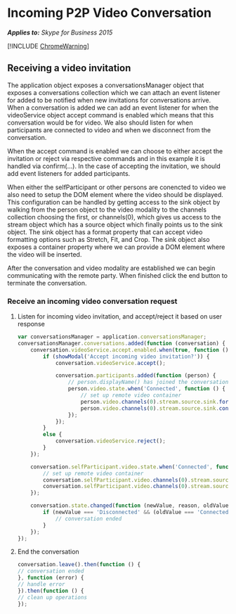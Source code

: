 
# Incoming P2P Video Conversation


 _**Applies to:** Skype for Business 2015_

[!INCLUDE [ChromeWarning](includes/P2PChromeWarning.md)]

## Receiving a video invitation

The application object exposes a conversationsManager object that exposes a conversations collection which we can attach an event listener for added to be notified when new invitations for conversations arrive.  When a conversation is added we can add an event listener for when the videoService object accept command is enabled which means that this conversation would be for video.  We also should listen for when participants are connected to video and when we disconnect from the conversation.
    
When the accept command is enabled we can choose to either accept the invitation or reject via respective commands and in this example it is handled via confirm(...).  In the case of accepting the invitation, we should add event listeners for added participants.

When either the selfParticipant or other persons are conencted to video we also need to setup the DOM element where the video should be displayed.  This configuration can be handled by getting access to the sink object by walking from the person object to the video modality to the channels collection choosing the first, or channels(0), which gives us access to the stream object which has a source object which finally points us to the sink object.  The sink object has a format property that can accept video formatting options such as Stretch, Fit, and Crop.  The sink object also exposes a container property where we can provide a DOM element where the video will be inserted.

After the conversation and video modality are established we can begin communicating with the remote party.  When finished click the end button to terminate the conversation.

### Receive an incoming video conversation request

1. Listen for incoming video invitation, and accept/reject it based on user response 

    ```js
    var conversationsManager = application.conversationsManager;
    conversationsManager.conversations.added(function (conversation) {
        conversation.videoService.accept.enabled.when(true, function () {
            if (showModal('Accept incoming video invitation?')) {
                conversation.videoService.accept();

                conversation.participants.added(function (person) {
                    // person.displayName() has joined the conversation
                    person.video.state.when('Connected', function () {
                        // set up remote video container
                        person.video.channels(0).stream.source.sink.format('Stretch');
                        person.video.channels(0).stream.source.sink.container(/* DOM node */);
                    });
                });
            }
            else {
                conversation.videoService.reject();
            }
        });

        conversation.selfParticipant.video.state.when('Connected', function () {
            // set up remote video container
            conversation.selfParticipant.video.channels(0).stream.source.sink.format('Stretch');
            conversation.selfParticipant.video.channels(0).stream.source.sink.container(/* DOM node */);
        });

        conversation.state.changed(function (newValue, reason, oldValue) {
            if (newValue === 'Disconnected' && (oldValue === 'Connected' || oldValue === 'Connecting')) {
                // conversation ended
            }
        });
    });
    ```

2. End the conversation

    ```js
    conversation.leave().then(function () {
    // conversation ended
    }, function (error) {
    // handle error
    }).then(function () {
    // clean up operations
    });
    ```
